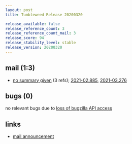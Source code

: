 ```yaml
---
layout: post
title: Tumbleweed Release 20200320

release_available: false
release_reference_count: 3
release_reference_count_mail: 3
release_score: 94
release_stability_level: stable
release_version: 20200320
---
```


## mail (1:3)

- [no summary given](https://github.com/boombatower/tumbleweed-review/issues/10) (3 refs); [2021-02.885](https://github.com/boombatower/tumbleweed-review/issues/10), [2021-03.276](https://github.com/boombatower/tumbleweed-review/issues/10)

## bugs (0)

<!--more-->

no relevant bugs due to [loss of bugzilla API access](https://bugzilla.opensuse.org/show_bug.cgi?id=1157722)



## links

- [mail announcement](https://github.com/boombatower/tumbleweed-review/issues/10)
